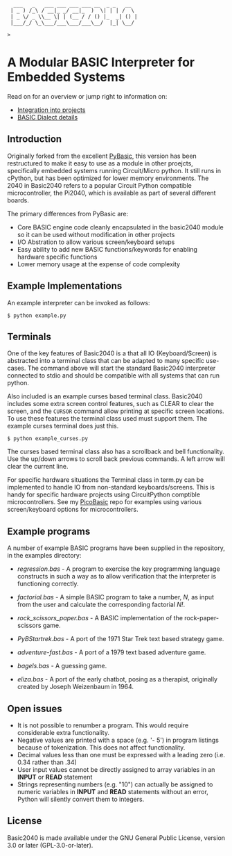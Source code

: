 ```
  ___   _   ___ ___ ___ ___ __  _ _   __
 | _ ) /_\ / __|_ _/ __|_  )  \| | | /  \
 | _ \/ _ \\__ \| | (__ / / () |_  _| () |
 |___/_/ \_\___/___\___/___\__/  |_| \__/

>
```
# A Modular BASIC Interpreter for Embedded Systems 

Read on for an overview or jump right to information on:
* [Integration into projects](docs/integration.md)
* [BASIC Dialect details](docs/dialect.md)

## Introduction

Originally forked from the excellent [PyBasic](https://github.com/richpl/PyBasic), this version has been 
restructured to make it easy to use as a module in other proejcts, specifically embedded systems running 
Circuit/Micro python.  It still runs in cPython, but has been optimized for lower memory environments. 
The 2040 in Basic2040 refers to a popular Circuit Python compatible microcontroller, the Pi2040, which
is available as part of several different boards.

The primary differences from PyBasic are:
* Core BASIC engine code cleanly encapsulated in the basic2040 module so it can be used without modification in other projects
* I/O Abstration to allow various screen/keyboard setups
* Easy ability to add new BASIC functions/keywords for enabling hardware specific functions
* Lower memory usage at the expense of code complexity



## Example Implementations

An example interpreter can be invoked as follows:

```
$ python example.py
```

## Terminals


One of the key features of Basic2040 is a that all IO (Keyboard/Screen) is abstracted into
a terminal class that can be adapted to many specific use-cases.  The command above will 
start the standard Basic2040 interpreter connected to stdio and should be compatible with 
all systems that can run python.  

Also included is an example curses based terminal class.  Basic2040 includes some extra screen control 
features, such as CLEAR to clear the screen, and the `CURSOR` command allow printing at specific 
screen locations.  To use these features the terminal class used must support them.  The example
curses terminal does just this.

```
$ python example_curses.py
```

The curses based terminal class also has a scrollback and bell functionality.  Use the up/down
arrows to scroll back previous commands.  A left arrow will clear the current line.

For specific hardware situations the Terminal class in term.py can be implemented to handle
IO from non-standard keyboards/screens.  This is handy for specific hardware
projects using CircuitPython comptible microcontrollers.  See my [PicoBasic](https://github.com/brickbots/PicoBasic)
repo for examples using various screen/keyboard options for microcontrollers.

## Example programs

A number of example BASIC programs have been supplied in the repository, in the examples directory:

* *regression.bas* - A program to exercise the key programming language constructs
in such a way as to allow verification that the interpreter is functioning correctly.

* *factorial.bas* - A simple BASIC program to take a number, *N*, as input from the user and
calculate the corresponding factorial *N!*.

* *rock_scissors_paper.bas* - A BASIC implementation of the rock-paper-scissors game.

* *PyBStartrek.bas* - A port of the 1971 Star Trek text based strategy game.

* *adventure-fast.bas* - A port of a 1979 text based adventure game.

* *bagels.bas* - A guessing game.

* *eliza.bas* - A port of the early chatbot, posing as a therapist, originally created by Joseph Weizenbaum in 1964.

## Open issues

* It is not possible to renumber a program. This would require considerable extra functionality.
* Negative values are printed with a space (e.g. '- 5') in program listings because of tokenization. This does not affect functionality.
* Decimal values less than one must be expressed with a leading zero (i.e. 0.34 rather than .34)
* User input values cannot be directly assigned to array variables in an **INPUT** or **READ** statement
* Strings representing numbers (e.g. "10") can actually be assigned to numeric variables in **INPUT** and **READ** statements without an
error, Python will silently convert them to integers.

## License

Basic2040 is made available under the GNU General Public License, version 3.0 or later (GPL-3.0-or-later).
